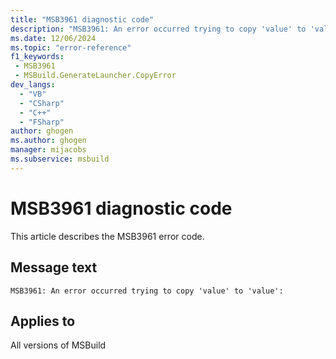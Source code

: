 ```yaml
---
title: "MSB3961 diagnostic code"
description: "MSB3961: An error occurred trying to copy 'value' to 'value':"
ms.date: 12/06/2024
ms.topic: "error-reference"
f1_keywords:
 - MSB3961
 - MSBuild.GenerateLauncher.CopyError
dev_langs:
  - "VB"
  - "CSharp"
  - "C++"
  - "FSharp"
author: ghogen
ms.author: ghogen
manager: mijacobs
ms.subservice: msbuild
---
```


# MSB3961 diagnostic code

<!-- :::ErrorDefinitionDescription::: -->
<!-- :::editable-content name="introDescription"::: -->
This article describes the MSB3961 error code.
<!-- :::editable-content-end::: -->

## Message text

```output
MSB3961: An error occurred trying to copy 'value' to 'value':
```

<!-- :::editable-content name="postOutputDescription"::: -->
<!--
{StrBegin="MSB3961: "}
-->
<!-- :::editable-content-end::: -->
<!-- :::ErrorDefinitionDescription-end::: -->

## Applies to

All versions of MSBuild
